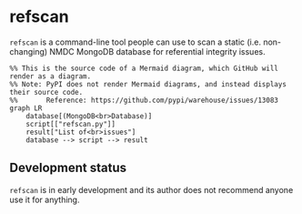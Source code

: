 # refscan

`refscan` is a command-line tool people can use to scan a static (i.e. non-changing) NMDC MongoDB database
for referential integrity issues.

```mermaid
%% This is the source code of a Mermaid diagram, which GitHub will render as a diagram.
%% Note: PyPI does not render Mermaid diagrams, and instead displays their source code.
%%       Reference: https://github.com/pypi/warehouse/issues/13083
graph LR
    database[(MongoDB<br>Database)]
    script[["refscan.py"]]
    result["List of<br>issues"]
    database --> script --> result
```

## Development status

`refscan` is in early development and its author does not recommend anyone use it for anything.

